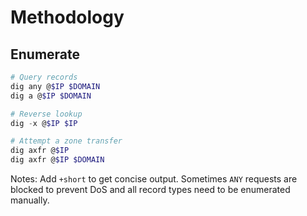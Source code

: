 # Methodology

## Enumerate

```powershell
# Query records
dig any @$IP $DOMAIN
dig a @$IP $DOMAIN

# Reverse lookup
dig -x @$IP $IP

# Attempt a zone transfer
dig axfr @$IP
dig axfr @$IP $DOMAIN
```

Notes: Add `+short` to get concise output. Sometimes `ANY` requests are blocked to prevent DoS and all record types need to be enumerated manually.
